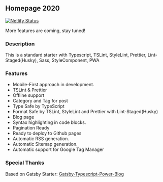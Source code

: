 ## Homepage 2020

[![Netlify Status](https://api.netlify.com/api/v1/badges/1d9c322e-4f72-4721-aa0a-79a3df0782f4/deploy-status)](https://app.netlify.com/sites/optimistic-swirles-1010d5/deploys)

More features are coming, stay tuned!

### Description

This is a standard starter with Typescript, TSLint, StyleLint, Prettier, Lint-Staged(Husky), Sass, StyleComponent, PWA

### Features

- Mobile-First approach in development.
- TSLint & Prettier
- Offline support
- Category and Tag for post
- Type Safe by TypeScript
- Format Safe by TSLint, StyleLint and Prettier with Lint-Staged(Husky)
- Blog page
- Syntax highlighting in code blocks.
- Pagination Ready
- Ready to deploy to Github pages
- Automatic RSS generation.
- Automatic Sitemap generation.
- Automatic support for Google Tag Manager

### Special Thanks

Based on Gatsby Starter: [Gatsby-Typescript-Power-Blog](https://github.com/mhadaily/gatsby-starter-typescript-power-blog)

```

```
